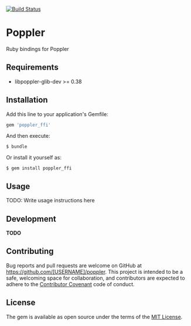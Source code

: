 [![Build Status](https://travis-ci.org/yagince/poppler_ffi.svg?branch=master)](https://travis-ci.org/yagince/poppler_ffi)

# Poppler

Ruby bindings for Poppler

## Requirements

- libpoppler-glib-dev >= 0.38

## Installation

Add this line to your application's Gemfile:

```ruby
gem 'poppler_ffi'
```

And then execute:

    $ bundle

Or install it yourself as:

    $ gem install poppler_ffi

## Usage

TODO: Write usage instructions here

## Development

**TODO**

## Contributing

Bug reports and pull requests are welcome on GitHub at https://github.com/[USERNAME]/poppler. This project is intended to be a safe, welcoming space for collaboration, and contributors are expected to adhere to the [Contributor Covenant](http://contributor-covenant.org) code of conduct.


## License

The gem is available as open source under the terms of the [MIT License](http://opensource.org/licenses/MIT).

